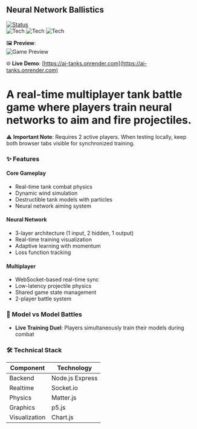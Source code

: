 ## Neural Network Ballistics  
[![Status](https://img.shields.io/badge/status-prototype-blueviolet)](https://ai-tanks.onrender.com)  
![Tech](https://img.shields.io/badge/-Node.js-339933) ![Tech](https://img.shields.io/badge/-Socket.io-010101) ![Tech](https://img.shields.io/badge/-p5.js-ED225D)  

🖼️ **Preview**:  
![Game Preview](https://cdn.glitch.global/79283f6f-ef1e-4285-822b-eaefe68c462e/t.png)

🌐 **Live Demo**: [https://ai-tanks.onrender.com](https://ai-tanks.onrender.com)  

# A real-time multiplayer tank battle game where players train neural networks to aim and fire projectiles.

⚠️ **Important Note**: Requires 2 active players. When testing locally, keep both browser tabs visible for synchronized training.  

### ✨ Features  

#### Core Gameplay  
- Real-time tank combat physics  
- Dynamic wind simulation  
- Destructible tank models with particles  
- Neural network aiming system  

#### Neural Network  
- 3-layer architecture (1 input, 2 hidden, 1 output)  
- Real-time training visualization  
- Adaptive learning with momentum  
- Loss function tracking  

#### Multiplayer  
- WebSocket-based real-time sync  
- Low-latency projectile physics  
- Shared game state management  
- 2-player battle system  

### 🤖 Model vs Model Battles  
- **Live Training Duel**: Players simultaneously train their models during combat  

### 🛠️ Technical Stack  
| Component       | Technology                          |
|-----------------|-------------------------------------|
| Backend        | Node.js Express |
| Realtime       | Socket.io |
| Physics        | Matter.js |
| Graphics       | p5.js |
| Visualization  | Chart.js |
